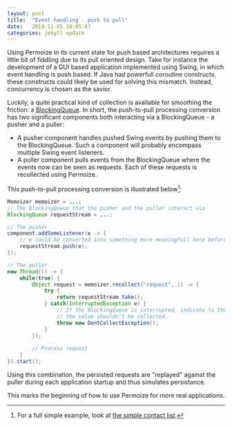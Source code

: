 ```yaml
---
layout: post
title:  "Event handling - push to pull"
date:   2014-11-05 18:05:47
categories: jekyll update
---
```


Using Permoize in its current state for push based architectures requires a little bit of fiddling due to its pull oriented design. Take for instance the development of a GUI based application implemented using Swing, in which event handling is push based. If Java had powerfull coroutine constructs, these constructs could likely be used for solving this mismatch. Instead, concurrency is chosen as the savior.

Luckily, a quite practical kind of collection is available for smoothing the friction: a [BlockingQueue](http://docs.oracle.com/javase/8/docs/api/java/util/concurrent/BlockingQueue.html). In short, the push-to-pull processing conversion has two significant components both interacting via a BlockingQueue - a pusher and a puller:

* A pusher component handles pushed Swing events by pushing them to the BlockingQueue. Such a component will probably encompass multiple Swing event listeners.
* A puller component pulls events from the BlockingQueue where the events now can be seen as requests. Each of these requests is recollected using Permoize.

This push-to-pull processing conversion is illustrated below[^1]:

```Java
Memoizer memoizer = ...;
// The BlockingQueue that the pusher and the puller interact via 
BlockingQueue requestStream = ...;

// The pusher
component.addSomeListener(e -> {
	// e could be converted into something more meaningfull here before being pushed
	requestStream.push(e);
});

// The puller
new Thread(() -> {
	while(true) {
		Object request = memoizer.recollect("request", () -> {
			try {
				return requestStream.take();
			} catch(InterruptedException e) {
				// If the BlockingQueue is interrupted, indicate to the Memoizer that 
				// the value shouldn't be collected.
				throw new DontCollectException();
			}
		});
		
		// Process request
	}
}).start();
```

Using this combination, the persisted requests are "replayed" against the puller during each application startup and thus simulates persistance.

This marks the beginning of how to use Permoize for more real applications.

[^1]: For a full simple example, look at [the simple contact list](https://github.com/jakobehmsen/permoize/tree/master/eclipse/src/permoize/examples/contactlist).